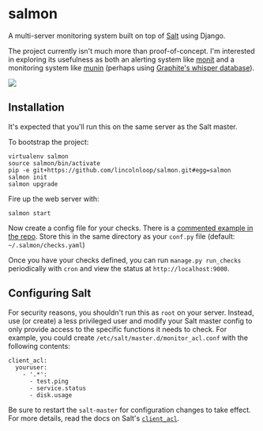 # salmon

A multi-server monitoring system built on top of [Salt](http://www.saltstack.org) using Django.

The project currently isn't much more than proof-of-concept. I'm interested in exploring its usefulness as both an alerting system like [monit](http://mmonit.com/monit/) and a monitoring system like [munin](http://munin-monitoring.org/) (perhaps using [Graphite's whisper database](http://graphite.readthedocs.org/en/latest/whisper.html)). 

![](http://cl.ly/image/0a0t0b3Y0o1Z/content.png)

## Installation

It's expected that you'll run this on the same server as the Salt master.

To bootstrap the project:

    virtualenv salmon
    source salmon/bin/activate
    pip -e git+https://github.com/lincolnloop/salmon.git#egg=salmon
    salmon init
    salmon upgrade

Fire up the web server with:

    salmon start

Now create a config file for your checks. There is a [commented example in the repo](https://github.com/lincolnloop/salmon/blob/master/settings/example/checks.yaml). Store this in the same directory as your `conf.py` file (default: `~/.salmon/checks.yaml`)

Once you have your checks defined, you can run `manage.py run_checks` periodically with `cron` and view the status at `http://localhost:9000`.

## Configuring Salt

For security reasons, you shouldn't run this as `root` on your server. Instead, use (or create) a less privileged user and modify your Salt master config to only provide access to the specific functions it needs to check. For example, you could create `/etc/salt/master.d/monitor_acl.conf` with the following contents:

    client_acl:
      youruser:
        - '.*':
          - test.ping
          - service.status
          - disk.usage

Be sure to restart the `salt-master` for configuration changes to take effect. For more details, read the docs on Salt's [`client_acl`](http://docs.saltstack.com/ref/configuration/master.html#std:conf_master-client_acl).
